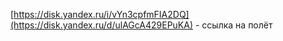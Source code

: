 [https://disk.yandex.ru/i/vYn3cpfmFIA2DQ](https://disk.yandex.ru/d/ulAGcA429EPuKA) - ссылка на полёт
